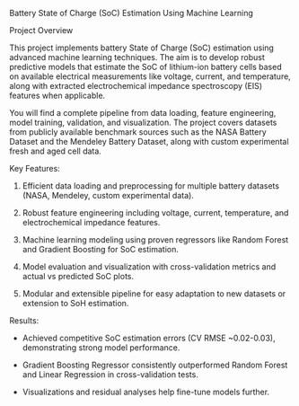 Battery State of Charge (SoC) Estimation Using Machine Learning

Project Overview

This project implements battery State of Charge (SoC) estimation using advanced machine learning techniques. The aim is to develop robust predictive models that estimate the SoC of lithium-ion battery cells based on available electrical measurements like voltage, current, and temperature, along with extracted electrochemical impedance spectroscopy (EIS) features when applicable.

You will find a complete pipeline from data loading, feature engineering, model training, validation, and visualization. The project covers datasets from publicly available benchmark sources such as the NASA Battery Dataset and the Mendeley Battery Dataset, along with custom experimental fresh and aged cell data.

Key Features:

 1. Efficient data loading and preprocessing for multiple battery datasets (NASA, Mendeley, custom experimental data).

 2. Robust feature engineering including voltage, current, temperature, and electrochemical impedance features.

 3. Machine learning modeling using proven regressors like Random Forest and Gradient Boosting for SoC estimation.

 4. Model evaluation and visualization with cross-validation metrics and actual vs predicted SoC plots.

 5. Modular and extensible pipeline for easy adaptation to new datasets or extension to SoH estimation.


Results:

* Achieved competitive SoC estimation errors (CV RMSE ~0.02-0.03), demonstrating strong model performance.

* Gradient Boosting Regressor consistently outperformed Random Forest and Linear Regression in cross-validation tests.

* Visualizations and residual analyses help fine-tune models further.



